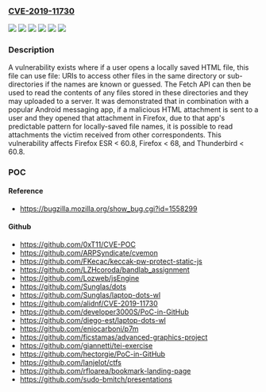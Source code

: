 ### [CVE-2019-11730](https://cve.mitre.org/cgi-bin/cvename.cgi?name=CVE-2019-11730)
![](https://img.shields.io/static/v1?label=Product&message=Firefox%20ESR&color=blue)
![](https://img.shields.io/static/v1?label=Product&message=Firefox&color=blue)
![](https://img.shields.io/static/v1?label=Product&message=Thunderbird&color=blue)
![](https://img.shields.io/static/v1?label=Version&message=%3C%2060.8%20&color=brighgreen)
![](https://img.shields.io/static/v1?label=Version&message=%3C%2068%20&color=brighgreen)
![](https://img.shields.io/static/v1?label=Vulnerability&message=Same-origin%20policy%20treats%20all%20files%20in%20a%20directory%20as%20having%20the%20same-origin&color=brighgreen)

### Description

A vulnerability exists where if a user opens a locally saved HTML file, this file can use file: URIs to access other files in the same directory or sub-directories if the names are known or guessed. The Fetch API can then be used to read the contents of any files stored in these directories and they may uploaded to a server. It was demonstrated that in combination with a popular Android messaging app, if a malicious HTML attachment is sent to a user and they opened that attachment in Firefox, due to that app's predictable pattern for locally-saved file names, it is possible to read attachments the victim received from other correspondents. This vulnerability affects Firefox ESR < 60.8, Firefox < 68, and Thunderbird < 60.8.

### POC

#### Reference
- https://bugzilla.mozilla.org/show_bug.cgi?id=1558299

#### Github
- https://github.com/0xT11/CVE-POC
- https://github.com/ARPSyndicate/cvemon
- https://github.com/FKecac/keccak-pw-protect-static-js
- https://github.com/LZHcoroda/bandlab_assignment
- https://github.com/Lozweb/jsEngine
- https://github.com/Sunglas/dots
- https://github.com/Sunglas/laptop-dots-wl
- https://github.com/alidnf/CVE-2019-11730
- https://github.com/developer3000S/PoC-in-GitHub
- https://github.com/diego-est/laptop-dots-wl
- https://github.com/eniocarboni/p7m
- https://github.com/ficstamas/advanced-graphics-project
- https://github.com/giannetti/tei-exercise
- https://github.com/hectorgie/PoC-in-GitHub
- https://github.com/lanjelot/ctfs
- https://github.com/rfloarea/bookmark-landing-page
- https://github.com/sudo-bmitch/presentations

